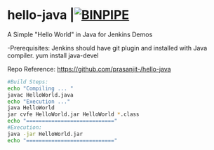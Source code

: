 # hello-java  |[![BINPIPE](https://img.shields.io/badge/YouTube-red.svg)](https://www.youtube.com/channel/UCPTgt4Wo0MAnuzNEEZlk90A)
A Simple "Hello World" in Java for Jenkins Demos

-Prerequisites: Jenkins should have git plugin and installed with Java compiler.
yum install java-devel

Repo Reference: https://github.com/prasanjit-/hello-java

```sh
#Build Steps:
echo "Compiling ... "
javac HelloWorld.java
echo "Execution ..."
java HelloWorld
jar cvfe HelloWorld.jar HelloWorld *.class
echo "============================"
#Execution:
java -jar HelloWorld.jar
echo "============================"
```
